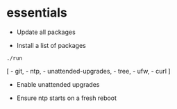 # essentials

* Update all packages

* Install a list of packages

```
./run
```


 [
    - git, 
    - ntp, 
    - unattended-upgrades, 
    - tree, 
    - ufw, 
    - curl
 ]
 
* Enable unattended upgrades


* Ensure ntp starts on a fresh reboot
